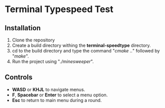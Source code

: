 # Terminal Typespeed Test

## Installation
1. Clone the repository
2. Create a build directory withing the **terminal-speedtype** directory.
3. cd to the build directory and type the command "*cmake ..*" followed by "*make*".
4. Run the project using "*./minesweeper*".

## Controls
- **WASD** or **KHJL** to navigate menus.
- **F**, **Spacebar** or **Enter** to select a menu option.
- **Esc** to return to main menu during a round.

